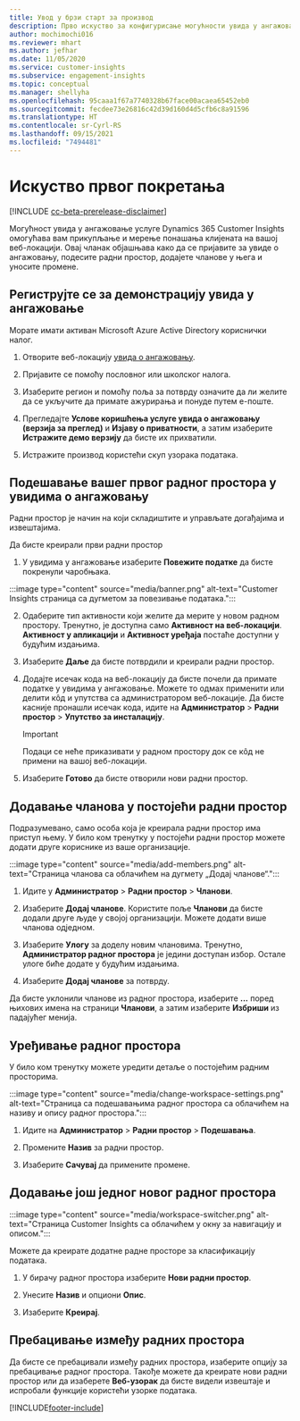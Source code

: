 ```yaml
---
title: Увод у брзи старт за производ
description: Прво искуство за конфигурисање могућности увида у ангажовање.
author: mochimochi016
ms.reviewer: mhart
ms.author: jefhar
ms.date: 11/05/2020
ms.service: customer-insights
ms.subservice: engagement-insights
ms.topic: conceptual
ms.manager: shellyha
ms.openlocfilehash: 95caaa1f67a7740328b67face00acaea65452eb0
ms.sourcegitcommit: fecdee73e26816c42d39d160d4d5cfb6c8a91596
ms.translationtype: HT
ms.contentlocale: sr-Cyrl-RS
ms.lasthandoff: 09/15/2021
ms.locfileid: "7494481"
---
```

# <a name="first-run-experience"></a>Искуство првог покретања

[!INCLUDE [cc-beta-prerelease-disclaimer](includes/cc-beta-prerelease-disclaimer.md)]

Могућност увида у ангажовање услуге Dynamics 365 Customer Insights омогућава вам прикупљање и мерење понашања клијената на вашој веб-локацији. Овај чланак објашњава како да се пријавите за увиде о ангажовању, подесите радни простор, додајете чланове у њега и уносите промене.

## <a name="sign-up-for-a-demo-of-engagement-insights"></a>Региструјте се за демонстрацију увида у ангажовање

Морате имати активан Microsoft Azure Active Directory кориснички налог. 

1. Отворите веб-локацију [увида о ангажовању](https://home.ci.ai.dynamics.com/app/engagement-insights). 

1. Пријавите се помоћу пословног или школског налога.

1. Изаберите регион и помоћу поља за потврду означите да ли желите да се укључите да примате ажурирања и понуде путем е-поште.

1. Прегледајте **Услове коришћења услуге увида о ангажовању (верзија за преглед)** и **Изјаву о приватности**, а затим изаберите **Истражите демо верзију** да бисте их прихватили.

1. Истражите производ користећи скуп узорака података. 

## <a name="set-up-your-first-workspace-in-engagement-insights"></a>Подешавање вашег првог радног простора у увидима о ангажовању

Радни простор је начин на који складиштите и управљате догађајима и извештајима.

Да бисте креирали први радни простор

1. У увидима у ангажовање изаберите **Повежите податке** да бисте покренули чаробњака. 

:::image type="content" source="media/banner.png" alt-text="Customer Insights страница са дугметом за повезивање података.":::

2. Одаберите тип активности који желите да мерите у новом радном простору. Тренутно, је доступна само **Активност на веб-локацији**. **Активност у апликацији** и **Активност уређаја** постаће доступни у будућим издањима.

1. Изаберите **Даље** да бисте потврдили и креирали радни простор.

1. Додајте исечак кода на веб-локацију да бисте почели да примате податке у увидима у ангажовање. Можете то одмах применити или делити кôд и упутства са администратором веб-локације. Да бисте касније пронашли исечак кода, идите на **Администратор** > **Радни простор** > **Упутство за инсталацију**.

   > [!IMPORTANT]
   > Подаци се неће приказивати у радном простору док се кôд не примени на вашој веб-локацији.

1. Изаберите **Готово** да бисте отворили нови радни простор. 

## <a name="add-members-to-an-existing-workspace"></a>Додавање чланова у постојећи радни простор

Подразумевано, само особа која је креирала радни простор има приступ њему. У било ком тренутку у постојећи радни простор можете додати друге кориснике из ваше организације.

:::image type="content" source="media/add-members.png" alt-text="Страница чланова са облачићем на дугмету „Додај чланове“.":::

1. Идите у **Администратор** > **Радни простор** > **Чланови**.

2. Изаберите **Додај чланове**. Користите поље **Чланови** да бисте додали друге људе у својој организацији. Можете додати више чланова одједном.

3. Изаберите **Улогу** за доделу новим члановима. Тренутно, **Администратор радног простора** је једини доступан избор. Остале улоге биће додате у будућим издањима.

4. Изаберите **Додај чланове** за потврду.

Да бисте уклонили чланове из радног простора, изаберите **...** поред њихових имена на страници **Чланови**, а затим изаберите **Избриши** из падајућег менија.

## <a name="edit-a-workspace"></a>Уређивање радног простора

У било ком тренутку можете уредити детаље о постојећим радним просторима.

:::image type="content" source="media/change-workspace-settings.png" alt-text="Страница са подешавањима радног простора са облачићем на називу и опису радног простора.":::

1. Идите на **Администратор** > **Радни простор** > **Подешавања**.

1. Промените **Назив** за радни простор.

1. Изаберите **Сачувај** да примените промене.

## <a name="add-another-new-workspace"></a>Додавање још једног новог радног простора

:::image type="content" source="media/workspace-switcher.png" alt-text="Страница Customer Insights са облачићем у окну за навигацију и описом.":::

Можете да креирате додатне радне просторе за класификацију података.

1. У бирачу радног простора изаберите **Нови радни простор**.

1. Унесите **Назив** и опциони **Опис**.

1. Изаберите **Креирај**.

## <a name="switch-between-workspaces"></a>Пребацивање између радних простора

Да бисте се пребацивали између радних простора, изаберите опцију за пребацивање радног простора. Такође можете да креирате нови радни простор или да изаберете **Веб-узорак** да бисте видели извештаје и испробали функције користећи узорке података. 



[!INCLUDE[footer-include](../includes/footer-banner.md)]